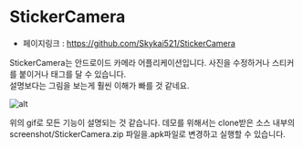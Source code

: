 # StickerCamera
  - 페이지링크 : https://github.com/Skykai521/StickerCamera

StickerCamera는 안드로이드 카메라 어플리케이션입니다.
사진을 수정하거나 스티커를 붙이거나 태그를 달 수 있습니다.  
설명보다는 그림을 보는게 훨씬 이해가 빠를 것 같네요.

![alt](https://github.com/Skykai521/StickerCamera/raw/master/screenshot/Screenshot_01.gif)  

위의 gif로 모든 기능이 설명되는 것 같습니다.
데모를 위해서는 clone받은 소스 내부의
screenshot/StickerCamera.zip 파일을.apk파일로 변경하고 실행할 수 있습니다.
